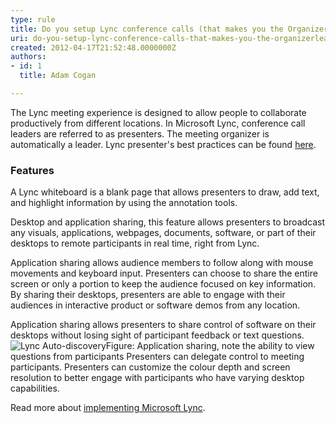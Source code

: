 ```yaml
---
type: rule
title: Do you setup Lync conference calls (that makes you the Organizer/Leader/Presenter)?
uri: do-you-setup-lync-conference-calls-that-makes-you-the-organizerleaderpresenter
created: 2012-04-17T21:52:48.0000000Z
authors:
- id: 1
  title: Adam Cogan

---
```


 ​The Lync meeting experience is designed to allow people to collaborate productively from different locations. In Microsoft Lync, conference call leaders are referred to as presenters. The meeting organizer is automatically a leader. 
Lync presenter's best practices can be found     [here](http&#58;//office.microsoft.com/en-us/communicator-help/organizer-and-presenter-best-practices-HA102006921.aspx).

### Features

A Lync whiteboard is a blank page that allows presenters to draw, add text, and highlight information by using the annotation tools.

Desktop and application sharing, this feature allows presenters to broadcast any visuals, applications, webpages, documents, software, or part of their desktops to remote participants in real time, right from Lync.

Application sharing allows audience members to follow along with mouse movements and keyboard input. Presenters can choose to share the entire screen or only a portion to keep the audience focused on key information. By sharing their desktops, presenters are able to engage with their audiences in interactive product or software demos from any location.

Application sharing allows presenters to share control of software on their desktops without losing sight of participant feedback or text questions.
![Lync Auto-discovery](/PublishingImages/lync-app-sharing.jpg)Figure: Application sharing, note the ability to view questions from participants
Presenters can delegate control to meeting participants. Presenters can customize the colour depth and screen resolution to better engage with participants who have varying desktop capabilities.

Read more about     [​implementing Microsoft Lync](http&#58;//www.ssw.com.au/ssw/Consulting/Lync.aspx).
​  
